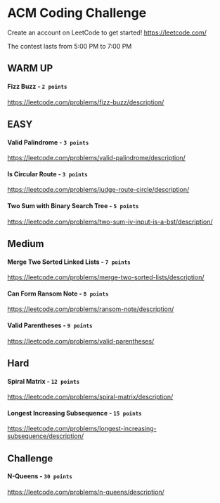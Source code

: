 
# ACM Coding Challenge

Create an account on LeetCode to get started!
https://leetcode.com/

The contest lasts from 5:00 PM to 7:00 PM

## WARM UP

#### Fizz Buzz  - `2 points`
https://leetcode.com/problems/fizz-buzz/description/

## EASY

#### Valid Palindrome - `3 points`
https://leetcode.com/problems/valid-palindrome/description/

#### Is Circular Route - `3 points`
https://leetcode.com/problems/judge-route-circle/description/

#### Two Sum with Binary Search Tree  - `5 points`
https://leetcode.com/problems/two-sum-iv-input-is-a-bst/description/

## Medium

#### Merge Two Sorted Linked Lists - `7 points`
https://leetcode.com/problems/merge-two-sorted-lists/description/

#### Can Form Ransom Note - `8 points`
https://leetcode.com/problems/ransom-note/description/

#### Valid Parentheses - `9 points`
https://leetcode.com/problems/valid-parentheses/

## Hard

#### Spiral Matrix - `12 points`
https://leetcode.com/problems/spiral-matrix/description/

#### Longest Increasing Subsequence - `15 points`
https://leetcode.com/problems/longest-increasing-subsequence/description/

## Challenge

#### N-Queens - `30 points`
https://leetcode.com/problems/n-queens/description/
